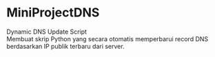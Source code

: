# MiniProjectDNS
 Dynamic DNS Update Script	
 Membuat skrip Python yang secara otomatis memperbarui record DNS berdasarkan IP publik terbaru dari server.

